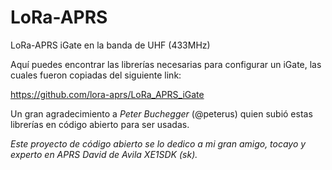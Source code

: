 # LoRa-APRS
LoRa-APRS iGate en la banda de UHF (433MHz)


Aquí puedes encontrar las librerías necesarias para configurar un iGate, las cuales fueron copiadas del siguiente link:

https://github.com/lora-aprs/LoRa_APRS_iGate

Un gran agradecimiento a *Peter Buchegger* (@peterus) quien subió estas librerías en código abierto para ser usadas.

_Este proyecto de código abierto se lo dedico a mi gran amigo, tocayo y experto en APRS *David de Avila XE1SDK* (sk)._
